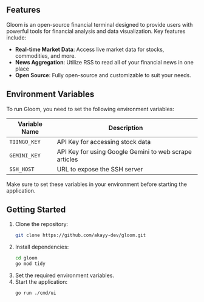 ## Features

Gloom is an open-source financial terminal designed to provide users with powerful tools for financial analysis and data visualization. Key features include:

- **Real-time Market Data**: Access live market data for stocks, commodities, and more.
- **News Aggregation**: Utilize RSS to read all of your financial news in one place
- **Open Source**: Fully open-source and customizable to suit your needs.

## Environment Variables
To run Gloom, you need to set the following environment variables:

| Variable Name | Description                                            |
|---------------|--------------------------------------------------------|
| `TIINGO_KEY`  | API Key for accessing stock data                       |
| `GEMINI_KEY`  | API Key for using Google Gemini to web scrape articles |
| `SSH_HOST`    | URL to expose the SSH server                           |


Make sure to set these variables in your environment before starting the application.

## Getting Started

1. Clone the repository:
    ```bash
    git clone https://github.com/akayy-dev/gloom.git
    ```
2. Install dependencies:
    ```bash
    cd gloom
    go mod tidy
    ```
3. Set the required environment variables.
4. Start the application:
    ```bash
    go run ./cmd/ui
    ```

